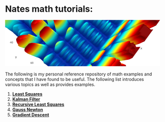 # Nates math tutorials:

<p align="center">
<img src ="Pages/Images/Misc/Banner.png">
</p>

The following is my personal reference repository of math examples and concepts that I have found to be useful. The following list introduces various topics as well as provides examples. 


1. [**Least Squares**](Pages/LeastSquares.md)
2. [**Kalman Filter**](Pages/KalmanFilter.md)
3. [**Recursive Least Squares**](Pages/RecursiveLeastSquares.md) 
4. [**Gauss Newton**](Pages/GaussNewton.ipynb) 
5. [**Gradient Descent**](Pages/GradientDescent.md) 

